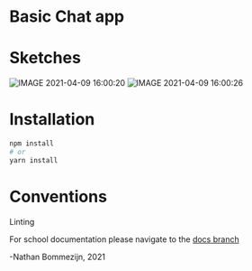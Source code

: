 # Basic Chat app

# Sketches

![IMAGE 2021-04-09 16:00:20](https://user-images.githubusercontent.com/13199349/114191420-afbe9880-994c-11eb-9e5b-4a30408cefe0.jpg)
![IMAGE 2021-04-09 16:00:26](https://user-images.githubusercontent.com/13199349/114191437-b3521f80-994c-11eb-89f1-aae1bb58a7f4.jpg)

# Installation

```BASH
npm install
# or
yarn install
```

# Conventions

Linting

For school documentation please navigate to the [docs branch](https://github.com/dewarian/real-time-web-2021/tree/docs)

-Nathan Bommezijn, 2021
